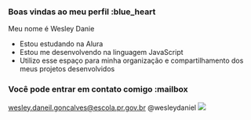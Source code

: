 ### Boas vindas ao meu perfil :blue_heart
Meu nome é Wesley Danie

- Estou estudando na Alura
- Estou me desenvolvendo na linguagem JavaScript
- Utilizo esse espaço para minha organização e compartilhamento dos meus projetos desenvolvidos

 ### Você pode entrar em contato comigo :mailbox

wesley.daneil.goncalves@escola.pr.gov.br
@wesleydaniel
![](https://tenor.com/bIT3U.gif)
